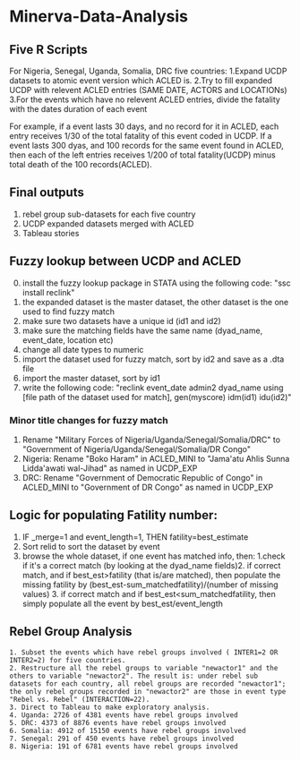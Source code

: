 # Minerva-Data-Analysis
## Five R Scripts
For Nigeria, Senegal, Uganda, Somalia, DRC five countries:
1.Expand UCDP datasets to atomic event version which ACLED is.
2.Try to fill expanded UCDP with relevent ACLED entries (SAME DATE, ACTORS and LOCATIONs)
3.For the events which have no relevent ACLED entries, divide the fatality with the dates duration of each event

For example, if a event lasts 30 days, and no record for it in ACLED, each entry receives 1/30 of the total fatality
of this event coded in UCDP. If a event lasts 300 dyas, and 100 records for the same event found in ACLED, then each of the
left entries receives 1/200 of total fatality(UCDP) minus total death of the 100 records(ACLED).

## Final outputs
1. rebel group sub-datasets for each five country
2. UCDP expanded datasets merged with ACLED 
3. Tableau stories


## Fuzzy lookup between UCDP and ACLED
0. install the fuzzy lookup package in STATA using the following code: "ssc install reclink"
1. the expanded dataset is the master dataset, the other dataset is the one used to find fuzzy match
2. make sure two datasets have a unique id (id1 and id2)
3. make sure the matching fields have the same name (dyad_name, event_date, location etc)
4. change all date types to numeric
5. import the dataset used for fuzzy match, sort by id2 and save as a .dta file
6. import the master dataset, sort by id1 
7. write the following code: "reclink event_date admin2 dyad_name using [file path of the dataset used for match], gen(myscore) idm(id1) idu(id2)"

### Minor title changes for fuzzy match
1. Rename  "Military Forces of Nigeria/Uganda/Senegal/Somalia/DRC" to "Government of Nigeria/Uganda/Senegal/Somalia/DR Congo"
2. Nigeria: Rename  "Boko Haram" in ACLED_MINI to "Jama'atu Ahlis Sunna Lidda'awati wal-Jihad" as named in UCDP_EXP
3. DRC: Rename "Government of Democratic Republic of Congo" in ACLED_MINI to "Government of DR Congo" as named in UCDP_EXP

## Logic for populating Fatility number:
1. IF _merge=1 and event_length=1, THEN fatility=best_estimate
2. Sort relid to sort the dataset by event
3. browse the whole dataset, if one event has matched info, then: 1.check if it's a correct match (by looking at the dyad_name fields)2. if correct match, and if best_est>fatility (that is/are matched), then populate the missing fatility by (best_est-sum_matchedfatility)/(number of missing values) 3. if correct match and if best_est<sum_matchedfatility, then simply populate all the event by best_est/event_length

## Rebel Group Analysis
	1. Subset the events which have rebel groups involved ( INTER1=2 OR INTER2=2) for five countries.
	2. Restructure all the rebel groups to variable "newactor1" and the others to variable "newactor2". The result is: under rebel sub datasets for each country, all rebel groups are recorded "newactor1"; the only rebel groups recorded in "newactor2" are those in event type "Rebel vs. Rebel" (INTERACTION=22).
	3. Direct to Tableau to make exploratory analysis.
	4. Uganda: 2726 of 4381 events have rebel groups involved
	5. DRC: 4373 of 8876 events have rebel groups involved
	6. Somalia: 4912 of 15150 events have rebel groups involved
	7. Senegal: 291 of 450 events have rebel groups involved
	8. Nigeria: 191 of 6781 events have rebel groups involved


